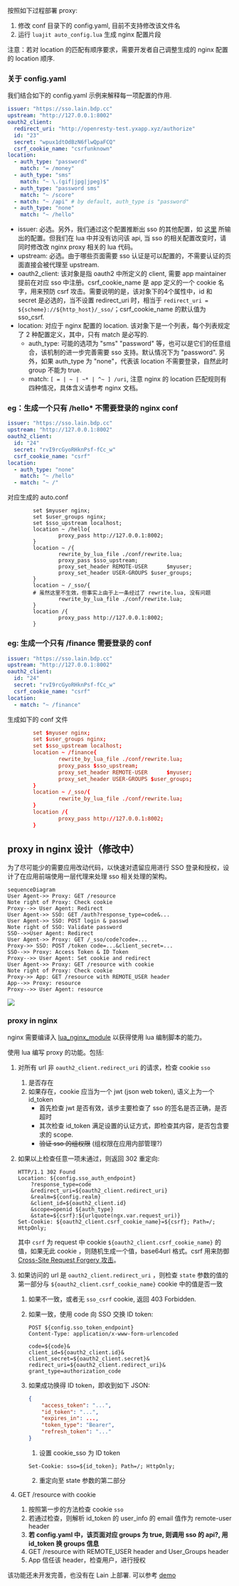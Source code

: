 按照如下过程部署 proxy:

1. 修改 conf 目录下的 config.yaml, 目前不支持修改该文件名
2. 运行 ```luajit auto_config.lua``` 生成 nginx 配置片段

注意：若对 location 的匹配有顺序要求，需要开发者自己调整生成的 nginx 配置的 location 顺序.

### 关于 config.yaml

我们结合如下的 config.yaml 示例来解释每一项配置的作用.

```yaml
issuer: "https://sso.lain.bdp.cc"
upstream: "http://127.0.0.1:8002"
oauth2_client:
  redirect_uri: "http://openresty-test.yxapp.xyz/authorize"
  id: "23"
  secret: "wpux1dtOdBzN6flwQpaFCQ"
  csrf_cookie_name: "csrfunknown"
location:
  - auth_type: "password"
    match: "= /money"
  - auth_type: "sms"
    match: "~ \.(gif|jpg|jpeg)$" 
  - auth_type: "password sms"
    match: "~ /score"
  - match: "~ /api" # by default, auth_type is "password"
  - auth_type: "none" 
    match: "~ /hello"
```

- issuer: 必选。另外，我们通过这个配置推断出 sso 的其他配置，如 [这里](https://sso.yxapp.in/.well-known/openid-configuration) 所输出的配置。但我们在 lua 中并没有访问该 api, 当 sso 的相关配置改变时，请同时修改改 nginx proxy 相关的 lua 代码。
- upstream: 必选。由于哪些页面需要 sso 认证是可以配置的，不需要认证的页面直接会被代理至 upstream.
- oauth2_client: 该对象是指 oauth2 中所定义的 client, 需要 app maintainer 提前在对应 sso 中注册。csrf_cookie_name 是 app 定义的一个 cookie 名字，用来预防 csrf 攻击。需要说明的是，该对象下的4个属性中，id 和 secret 是必选的，当不设置 redirect_uri 时，相当于 ```redirect_uri = ${scheme}://${http_host}/_sso/```；csrf_cookie_name 的默认值为 sso_csrf.
- location: 对应于 nginx 配置的 location. 该对象下是一个列表，每个列表规定了 2 种配置定义，其中，只有 match 是必写的.
	- auth_type: 可能的选项为 "sms" "password" 等，也可以是它们的任意组合，该机制的进一步完善需要 sso 支持。默认情况下为 "password". 另外，如果 auth_type 为 "none"，代表该 location 不需要登录，自然此时 group 不能为 true.
	- match: ```[ = | ~ | ~* | ^~ ] /uri```, 注意 nginx 的 location 匹配规则有四种情况，具体含义请参考 nginx 文档。 

### eg：生成一个只有 /hello\* 不需要登录的 nginx conf

```yaml
issuer: "https://sso.lain.bdp.cc"
upstream: "http://127.0.0.1:8002"
oauth2_client:
  id: "24"
  secret: "rvI9rcGyoRHknPsf-fCc_w"
  csrf_cookie_name: "csrf"
location:
  - auth_type: "none"
    match: "~ /hello"
  - match: "~ /"
```
对应生成的 auto.conf

```
        set $myuser nginx;
        set $user_groups nginx;
        set $sso_upstream localhost;
        location ~ /hello{
                proxy_pass http://127.0.0.1:8002;
        }
        location ~ /{
                rewrite_by_lua_file ./conf/rewrite.lua;
                proxy_pass $sso_upstream;
                proxy_set_header REMOTE-USER      $myuser;
                proxy_set_header USER-GROUPS $user_groups;
        }
        location ~ /_sso/{ 
        # 虽然这里不生效，但事实上由于上一条经过了 rewrite.lua, 没有问题
                rewrite_by_lua_file ./conf/rewrite.lua;
        }
        location /{
                proxy_pass http://127.0.0.1:8002;
        }
```

### eg: 生成一个只有 /finance 需要登录的 conf

```yaml
issuer: "https://sso.lain.bdp.cc"
upstream: "http://127.0.0.1:8002"
oauth2_client:
  id: "24"
  secret: "rvI9rcGyoRHknPsf-fCc_w"
  csrf_cookie_name: "csrf"
location:
  - match: "~ /finance"
```
生成如下的 conf 文件

```conf
        set $myuser nginx;
        set $user_groups nginx;
        set $sso_upstream localhost;
        location ~ /finance{
                rewrite_by_lua_file ./conf/rewrite.lua;
                proxy_pass $sso_upstream;
                proxy_set_header REMOTE-USER      $myuser;
                proxy_set_header USER-GROUPS $user_groups;
        }
        location ~ /_sso/{
                rewrite_by_lua_file ./conf/rewrite.lua;
        }
        location /{
                proxy_pass http://127.0.0.1:8002;
        }
```

## proxy in nginx 设计（修改中）

为了尽可能少的需要应用改动代码，以快速对遗留应用进行 SSO 登录和授权，设计了在应用前端使用一层代理来处理 sso 相关处理的架构。

```mermaid
sequenceDiagram
User Agent->> Proxy: GET /resource
Note right of Proxy: Check cookie
Proxy-->> User Agent: Redirect
User Agent->> SSO: GET /auth?response_type=code&...
User Agent->> SSO: POST login & passwd
Note right of SSO: Validate password
SSO-->>User Agent: Redirect
User Agent->> Proxy: GET /_sso/code?code=...
Proxy->> SSO: POST /token code=...&client_secret=...
SSO-->> Proxy: Access Token & ID Token
Proxy-->> User Agent: Set cookie and redirect
User Agent->> Proxy: GET /resource with cookie
Note right of Proxy: Check cookie
Proxy->> App: GET /resource with REMOTE_USER header
App-->> Proxy: resource
Proxy-->> User Agent: resource
```
![](http://snag.gy/ikSLv.jpg)

### proxy in nginx

nginx 需要编译入 [lua\_nginx\_module](https://github.com/openresty/lua-nginx-module) 以获得使用 lua 编制脚本的能力。

使用 lua 编写 proxy 的功能。包括:

1. 对所有 url 非 `oauth2_client.redirect_uri` 的请求，检查 cookie `sso`
    1. 是否存在
    1. 如果存在，cookie 应当为一个 jwt (json web token), 语义上为一个 id_token 
        * 首先检查 jwt 是否有效，该步主要检查了 sso 的签名是否正确，是否超时
        * 其次检查 id\_token 满足设置的认证方式，即检查其内容，是否包含要求的 scope.
        * ~~验证 sso 的组权限~~ (组权限在应用内部管理?)

1. 如果以上检查任意一项未通过，则返回 302 重定向:

    ```
    HTTP/1.1 302 Found
    Location: ${config.sso_auth_endpoint}
        ?response_type=code
        &redirect_uri=${oauth2_client.redirect_uri}
        &realm=${config.realm}
        &client_id=${oauth2_client.id}
        &scope=openid ${auth_type}
        &state=${csrf}:${urlquote(ngx.var.request_uri)}
    Set-Cookie: ${oauth2_client.csrf_cookie_name}=${csrf}; Path=/; HttpOnly;
    ```

    其中 `csrf` 为 request 中 cookie `${oauth2_client.csrf_cookie_name}` 的值，如果无此 cookie ，则随机生成一个值，base64url 格式。csrf 用来防御 [Cross-Site Request Forgery 攻击](https://tools.ietf.org/html/rfc6749#section-10.12)。

1. 如果访问的 url 是 `oauth2_client.redirect_uri` ，则检查 `state` 参数的值的第一部分与 `${oauth2_client.csrf_cookie_name}` cookie 中的值是否一致
    1. 如果不一致，或者无 `sso_csrf` cookie,  返回 403 Forbidden.
    1. 如果一致，使用 code 向 SSO 交换 ID token:

        ```
        POST ${config.sso_token_endpoint}
        Content-Type: application/x-www-form-urlencoded

        code=${code}&
        client_id=${oauth2_client.id}&
        client_secret=${oauth2_client.secret}&
        redirect_uri=${oauth2_client.redirect_uri}&
        grant_type=authorization_code
        ```
    1. 如果成功换得 ID token，即收到如下 JSON:

        ```json
        {
            "access_token": "...",
            "id_token": "...",
            "expires_in": ...,
            "token_type": "Bearer",
            "refresh_token": "..."
        }
        ```
         
        1. 设置 cookie_sso 为 ID token
        ```
        Set-Cookie: sso=${id_token}; Path=/; HttpOnly;
        ```
        2. 重定向至 state 参数的第二部分
          

1. GET /resource with cookie
 	1. 按照第一步的方法检查 cookie `sso`
 	2. 若通过检查，则解析 id_token 的 user_info 的 email 值作为 remote-user header
 	3. **若 config.yaml 中，该页面对应 groups 为 true, 则调用 sso 的 api?, 用 id_token 换 groups 信息** 
	1. GET /resource with REMOTE\_USER header and User\_Groups header
	2. App 信任该 header，检查用户，进行授权

该功能还未开发完善，也没有在 Lain 上部署.
可以参考 [demo](http://laingit.bdp.cc/chaoyiwang/proxy-example.git)
